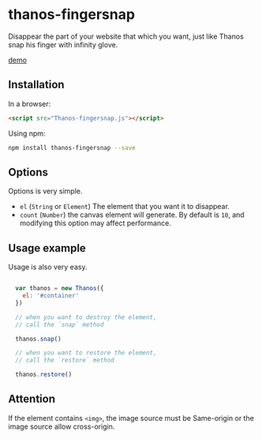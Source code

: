 # thanos-fingersnap

Disappear the part of your website that which you want, just like Thanos snap his finger with infinity glove.

[demo](http://zhuoyao.webpreview.duowan.com/1905/m_421433502382.html)

## Installation

In a browser:

```html
<script src="Thanos-fingersnap.js"></script>
```

Using npm:

```sh
npm install thanos-fingersnap --save
```

## Options

Options is very simple.

- `el` (`String` or `Element`) The element that you want it to disappear.
- `count` (`Number`) the canvas element will generate. By default is `10`, and modifying this option may affect performance.

## Usage example

Usage is also very easy.

```js

  var thanos = new Thanos({
    el: '#container'
  })

  // when you want to destroy the element,
  // call the `snap` method

  thanos.snap()

  // when you want to restore the element,
  // call the `restore` method

  thanos.restore()

```

## Attention

If the element contains `<img>`, the image source must be Same-origin or the image source allow cross-origin.
